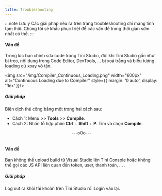 ```yaml
---
title: Troubleshooting 
---
```


:::note Lưu ý
Các giải pháp nêu ra trên trang troubleshooting chỉ mang tính tạm thời. Chúng tôi sẽ khắc phục triệt để các vấn đề trong thời gian sớm nhất có thể. 
:::


#### Vấn đề

Trong lúc bạn chỉnh sửa code trong Tini Studio, đôi khi Tini Studio gần như bị treo, nội dung trong Code Editor, DevTools, … bị xoá trắng và biểu tượng loading cứ xoay vô tận.

<img src="/img/Compiler_Continuous_Loading.png" width="600px" alt="Continuous Loading due to Compiler" style={{ margin: '0 auto', display: 'flex' }}/>

##### Giải pháp

Biên dịch thủ công bằng một trong hai cách sau:

- Cách 1: Menu >> **Tools** >> **Compile**.
- Cách 2: Nhấn tổ hợp phím **Ctrl** + **Shift** + **P**. Tìm và chọn **Compile**. 

<div align="center"> ---oOo--- </div>

<br/>

#### Vấn đề

Bạn không thể upload build từ Visual Studio lên Tini Console hoặc không thể gọi các JS API liên quan đến token, user, thanh toán, … .

##### Giải pháp

Log out ra khỏi tài khoản trên Tini Studio rồi Login vào lại.